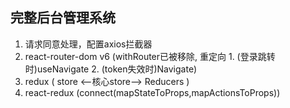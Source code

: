 ## 完整后台管理系统

1. 请求同意处理，配置axios拦截器
2. react-router-dom v6 (withRouter已被移除, 重定向 1. (登录跳转时)useNavigate 2. (token失效时)Navigate)
3. redux ( store <--核心store--> Reducers )
4. react-redux (connect(mapStateToProps,mapActionsToProps))



